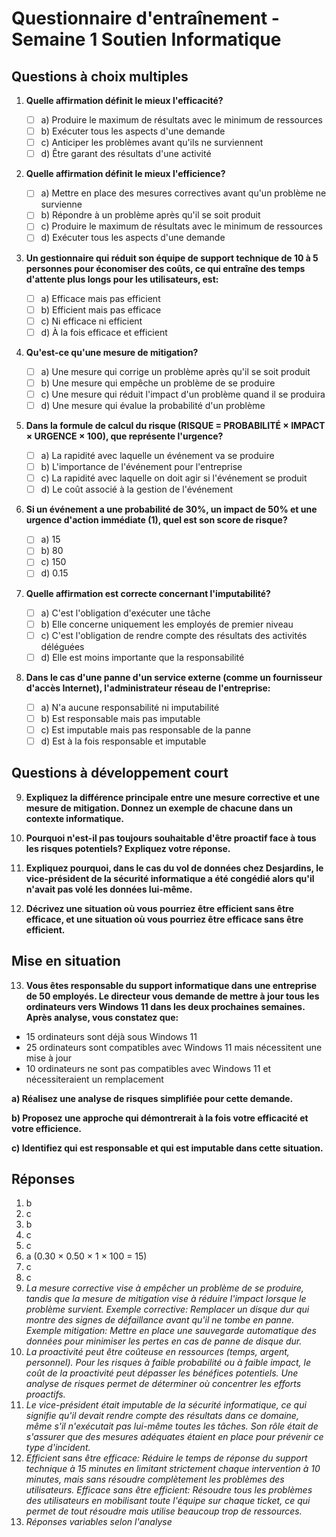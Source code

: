 # Questionnaire d'entraînement - Semaine 1 Soutien Informatique

## Questions à choix multiples

1. **Quelle affirmation définit le mieux l'efficacité?**

   - [ ] a) Produire le maximum de résultats avec le minimum de ressources
   - [ ] b) Exécuter tous les aspects d'une demande
   - [ ] c) Anticiper les problèmes avant qu'ils ne surviennent
   - [ ] d) Être garant des résultats d'une activité

2. **Quelle affirmation définit le mieux l'efficience?**

   - [ ] a) Mettre en place des mesures correctives avant qu'un problème ne survienne
   - [ ] b) Répondre à un problème après qu'il se soit produit
   - [ ] c) Produire le maximum de résultats avec le minimum de ressources
   - [ ] d) Exécuter tous les aspects d'une demande

3. **Un gestionnaire qui réduit son équipe de support technique de 10 à 5 personnes pour économiser des coûts, ce qui entraîne des temps d'attente plus longs pour les utilisateurs, est:**

   - [ ] a) Efficace mais pas efficient
   - [ ] b) Efficient mais pas efficace
   - [ ] c) Ni efficace ni efficient
   - [ ] d) À la fois efficace et efficient

4. **Qu'est-ce qu'une mesure de mitigation?**

   - [ ] a) Une mesure qui corrige un problème après qu'il se soit produit
   - [ ] b) Une mesure qui empêche un problème de se produire
   - [ ] c) Une mesure qui réduit l'impact d'un problème quand il se produira
   - [ ] d) Une mesure qui évalue la probabilité d'un problème

5. **Dans la formule de calcul du risque (RISQUE = PROBABILITÉ × IMPACT × URGENCE × 100), que représente l'urgence?**

   - [ ] a) La rapidité avec laquelle un événement va se produire
   - [ ] b) L'importance de l'événement pour l'entreprise
   - [ ] c) La rapidité avec laquelle on doit agir si l'événement se produit
   - [ ] d) Le coût associé à la gestion de l'événement

6. **Si un événement a une probabilité de 30%, un impact de 50% et une urgence d'action immédiate (1), quel est son score de risque?**

   - [ ] a) 15
   - [ ] b) 80
   - [ ] c) 150
   - [ ] d) 0.15

7. **Quelle affirmation est correcte concernant l'imputabilité?**

   - [ ] a) C'est l'obligation d'exécuter une tâche
   - [ ] b) Elle concerne uniquement les employés de premier niveau
   - [ ] c) C'est l'obligation de rendre compte des résultats des activités déléguées
   - [ ] d) Elle est moins importante que la responsabilité

8. **Dans le cas d'une panne d'un service externe (comme un fournisseur d'accès Internet), l'administrateur réseau de l'entreprise:**
   - [ ] a) N'a aucune responsabilité ni imputabilité
   - [ ] b) Est responsable mais pas imputable
   - [ ] c) Est imputable mais pas responsable de la panne
   - [ ] d) Est à la fois responsable et imputable

## Questions à développement court

9. **Expliquez la différence principale entre une mesure corrective et une mesure de mitigation. Donnez un exemple de chacune dans un contexte informatique.**

10. **Pourquoi n'est-il pas toujours souhaitable d'être proactif face à tous les risques potentiels? Expliquez votre réponse.**

11. **Expliquez pourquoi, dans le cas du vol de données chez Desjardins, le vice-président de la sécurité informatique a été congédié alors qu'il n'avait pas volé les données lui-même.**

12. **Décrivez une situation où vous pourriez être efficient sans être efficace, et une situation où vous pourriez être efficace sans être efficient.**

## Mise en situation

13. **Vous êtes responsable du support informatique dans une entreprise de 50 employés. Le directeur vous demande de mettre à jour tous les ordinateurs vers Windows 11 dans les deux prochaines semaines. Après analyse, vous constatez que:**

- 15 ordinateurs sont déjà sous Windows 11
- 25 ordinateurs sont compatibles avec Windows 11 mais nécessitent une mise à jour
- 10 ordinateurs ne sont pas compatibles avec Windows 11 et nécessiteraient un remplacement

**a) Réalisez une analyse de risques simplifiée pour cette demande.**

**b) Proposez une approche qui démontrerait à la fois votre efficacité et votre efficience.**

**c) Identifiez qui est responsable et qui est imputable dans cette situation.**

## Réponses

1. b
2. c
3. b
4. c
5. c
6. a (0.30 × 0.50 × 1 × 100 = 15)
7. c
8. c
9. _La mesure corrective vise à empêcher un problème de se produire, tandis que la mesure de mitigation vise à réduire l'impact lorsque le problème survient. Exemple corrective: Remplacer un disque dur qui montre des signes de défaillance avant qu'il ne tombe en panne. Exemple mitigation: Mettre en place une sauvegarde automatique des données pour minimiser les pertes en cas de panne de disque dur._
10. _La proactivité peut être coûteuse en ressources (temps, argent, personnel). Pour les risques à faible probabilité ou à faible impact, le coût de la proactivité peut dépasser les bénéfices potentiels. Une analyse de risques permet de déterminer où concentrer les efforts proactifs._
11. _Le vice-président était imputable de la sécurité informatique, ce qui signifie qu'il devait rendre compte des résultats dans ce domaine, même s'il n'exécutait pas lui-même toutes les tâches. Son rôle était de s'assurer que des mesures adéquates étaient en place pour prévenir ce type d'incident._
12. _Efficient sans être efficace: Réduire le temps de réponse du support technique à 15 minutes en limitant strictement chaque intervention à 10 minutes, mais sans résoudre complètement les problèmes des utilisateurs. Efficace sans être efficient: Résoudre tous les problèmes des utilisateurs en mobilisant toute l'équipe sur chaque ticket, ce qui permet de tout résoudre mais utilise beaucoup trop de ressources._
13. _Réponses variables selon l'analyse_
